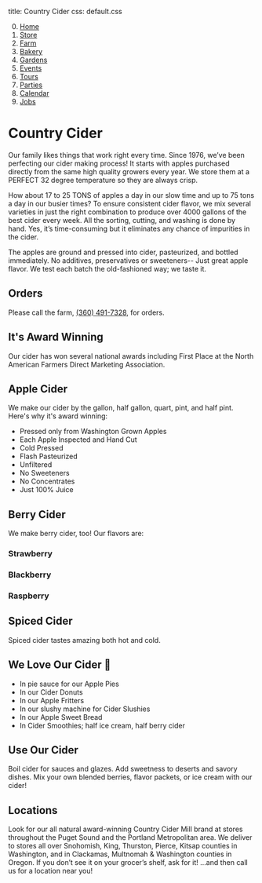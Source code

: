 title: Country Cider
css: default.css

0. [Home](index.html)
2. [Store](store.html)
3. [Farm](farm.html)
4. [Bakery](bakery.html)
5. [Gardens](gardens.html)
6. [Events](events.html)
7. [Tours](tours.html)
8. [Parties](parties.html)
9. [Calendar](calendar.html)
10. [Jobs](jobs.html)

# Country Cider

Our family likes things that work right every time.
Since 1976, we’ve been perfecting our cider making process!
It starts with apples purchased directly from the same high quality growers every year.
We store them at a PERFECT 32 degree temperature so they are always crisp.

How about 17 to 25 TONS of apples a day in our slow time and up to 75 tons a day in our busier times?
To ensure consistent cider flavor, we mix several varieties in just the right combination to produce over 4000 gallons of the best cider every week.
All the sorting, cutting, and washing is done by hand.
Yes, it’s time-consuming but it eliminates any chance of impurities in the cider.

The apples are ground and pressed into cider, pasteurized, and bottled immediately.
No additives, preservatives or sweeteners-- Just great apple flavor.
We test each batch the old-fashioned way; we taste it.

## Orders

Please call the farm, [(360) 491-7328](tel:+1-360-491-7328), for orders.

## It's Award Winning

Our cider has won several national awards including First Place at the North American Farmers Direct Marketing Association.

## Apple Cider

We make our cider by the gallon, half gallon, quart, pint, and half pint.
Here's why it's award winning:

- Pressed only from Washington Grown Apples
- Each Apple Inspected and Hand Cut
- Cold Pressed
- Flash Pasteurized
- Unfiltered
- No Sweeteners
- No Concentrates
- Just 100% Juice

## Berry Cider

We make berry cider, too!  Our flavors are:

### Strawberry

### Blackberry

### Raspberry

## Spiced Cider

Spiced cider tastes amazing both hot and cold.

## We Love Our Cider 🥰

- In pie sauce for our Apple Pies
- In our Cider Donuts
- In our Apple Fritters
- In our slushy machine for Cider Slushies
- In our Apple Sweet Bread
- In Cider Smoothies; half ice cream, half berry cider

## Use Our Cider

Boil cider for sauces and glazes.
Add sweetness to deserts and savory dishes.
Mix your own blended berries, flavor packets, or ice cream with our cider!

## Locations

Look for our all natural award-winning Country Cider Mill brand at stores throughout the Puget Sound and the Portland Metropolitan area.
We deliver to stores all over Snohomish, King, Thurston, Pierce, Kitsap counties in Washington, and in Clackamas, Multnomah & Washington counties in Oregon.
If you don’t see it on your grocer’s shelf, ask for it!
...and then call us for a location near you!


